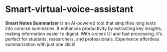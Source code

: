 # Smart-virtual-voice-assistant
**Smart Notes Summarizer** is an AI-powered tool that simplifies long texts into concise summaries. It enhances productivity by extracting key insights, making information easier to digest. With a sleek UI and fast processing, it’s perfect for students, researchers, and professionals. Experience effortless summarization with just one click! 
